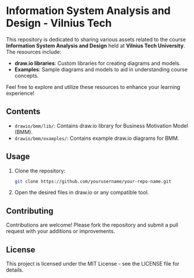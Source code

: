 # Information System Analysis and Design - Vilnius Tech

This repository is dedicated to sharing various assets related to the course **Information System Analysis and Design** held at **Vilnius Tech University**. The resources include:

- **draw.io libraries**: Custom libraries for creating diagrams and models.
- **Examples**: Sample diagrams and models to aid in understanding course concepts.

Feel free to explore and utilize these resources to enhance your learning experience!

## Contents

- `drawio/bmm/lib/`: Contains draw.io library for Business Motivation Model (BMM).
- `drawio/bmm/examples/`: Contains example draw.io diagrams for BMM.

## Usage

1. Clone the repository:
    ```bash
    git clone https://github.com/yourusername/your-repo-name.git
    ```

2. Open the desired files in draw.io or any compatible tool.

## Contributing

Contributions are welcome! Please fork the repository and submit a pull request with your additions or improvements.

## License

This project is licensed under the MIT License - see the LICENSE file for details.
